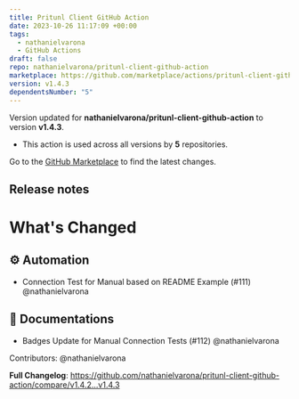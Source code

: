 ```yaml
---
title: Pritunl Client GitHub Action
date: 2023-10-26 11:17:09 +00:00
tags:
  - nathanielvarona
  - GitHub Actions
draft: false
repo: nathanielvarona/pritunl-client-github-action
marketplace: https://github.com/marketplace/actions/pritunl-client-github-action
version: v1.4.3
dependentsNumber: "5"
---
```



Version updated for **nathanielvarona/pritunl-client-github-action** to version **v1.4.3**.
- This action is used across all versions by **5** repositories.

Go to the [GitHub Marketplace](https://github.com/marketplace/actions/pritunl-client-github-action) to find the latest changes.

## Release notes

# What's Changed

## ⚙️ Automation

* Connection Test for Manual based on README Example (#111) @nathanielvarona

## 📜 Documentations

* Badges Update for Manual Connection Tests (#112) @nathanielvarona

Contributors: @nathanielvarona

**Full Changelog**: https://github.com/nathanielvarona/pritunl-client-github-action/compare/v1.4.2...v1.4.3

